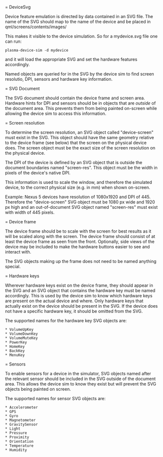= DeviceSvg

Device feature emulation is directed by data contained in an SVG file. The
name of the SVG should map to the name of the device and be placed in
qml/screens/contents/images/

This makes it visible to the device simulation. So for a mydevice.svg file
one can run:

    plasma-device-sim -d mydevice

and it will load the appropriate SVG and set the hardware features accordingly.

Named objects are queried for in the SVG by the device sim to find screen
resolutio, DPI, sensors and hardware key information.

= SVG Document

The SVG document should contain the device frame and screen area. Hardware
hints for DPI and sensors should be in objects that are *outside* of the
document area. This prevents them from being painted on-screen while allowing
the device sim to access this information.

= Screen resolution

To determine the screen resolution, an SVG object called "device-screen" must
exist in the SVG. This object should have the same geometry relative to the 
device frame (see below) that the screen on the physical device does. The
screen object must be the exact size of the screen resolution on the physical
device.

The DPI of the device is defined by an SVG object that is outside the document
boundaries named "screen-res". This object must be the width in pixels of the
device's native DPI.

This information is used to scale the window, and therefore the simulated
device, to the correct physical size (e.g. in mm) when shown on-screen.

Example: Nexus 5 devices have resolution of 1080x1920 and DPI of 445. Therefore
         the "device-screen" SVG object must be 1080 px wide and 1920 px high
         and an out-of-document SVG object named "screen-res" must exist with
         width of 445 pixels.

= Device frame

The device frame should be to scale with the screen for best results as it will
be scaled along with the screen. The device frame should consist of at least 
the device frame as seen from the front. Optionally, side views of the device
may be included to make the hardware buttons easier to see and interact with.

The SVG objects making up the frame does not need to be named anything special.

= Hardware keys

Wherever hardware keys exist on the device frame, they should appear in the SVG
and an SVG object that contains the hardware key must be named accordingly.
This is used by the device sim to know which hardware keys are present on the
actual device and where. Only hardware keys that actually exist on the device
should be present in the SVG. If the device does not have a specific hardware
key, it should be omitted from the SVG.

The supported names for the hardware key SVG objects are:

    * VolumeUpKey
    * VolumeDownKey
    * VolumeMuteKey
    * PowerKey
    * HomeKey
    * BackKey
    * MenuKey

= Sensors

To enable sensors for a device in the simulator, SVG objects named after the
relevant sensor should be included in the SVG outside of the document area.
This allows the device sim to know they exist but will prevent the SVG objects
being painted on screen.

The supported names for sensor SVG objects are:

    * Accelerometer
    * GPS
    * Gyro
    * Magnetometer
    * GravitySensor
    * Light
    * Pressure
    * Proximity
    * Orientation
    * Temperature
    * Humidity


